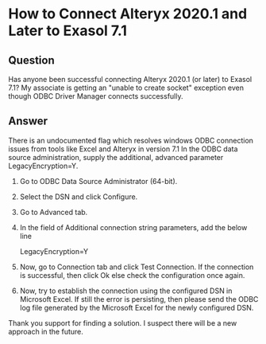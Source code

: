 # How to Connect Alteryx 2020.1 and Later to Exasol 7.1

## Question
Has anyone been successful connecting Alteryx 2020.1 (or later) to Exasol 7.1?  My associate is getting an "unable to create socket" exception even though ODBC Driver Manager connects successfully. 

## Answer
There is an undocumented flag which resolves windows ODBC connection issues from tools like Excel and Alteryx in version 7.1
In the ODBC data source administration, supply the additional, advanced parameter LegacyEncryption=Y.
1. Go to ODBC Data Source Administrator (64-bit).  
2. Select the DSN and click Configure.
3. Go to Advanced tab.
4. In the field of Additional connection string parameters, add the below line

    LegacyEncryption=Y
     
5. Now, go to Connection tab and click Test Connection. If the connection is successful, then click Ok else check the configuration once again.
6. Now, try to establish the connection using the configured DSN in Microsoft Excel. If still the error is persisting, then please send the ODBC log file generated by the Microsoft Excel for the newly configured DSN.

Thank you support for finding a solution.  I suspect there will be a new approach in the future.
